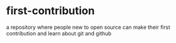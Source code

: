 # first-contribution
a repository where people new to open source can make their first contribution and learn about git and github
